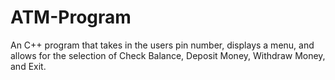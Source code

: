 # ATM-Program
An C++ program that takes in the users pin number, displays a menu, and allows for the selection of Check Balance, Deposit Money, Withdraw Money, and Exit.
